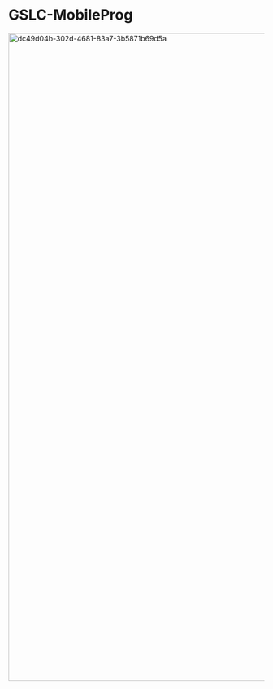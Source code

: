 # GSLC-MobileProg

<img width="1274" alt="dc49d04b-302d-4681-83a7-3b5871b69d5a" src="https://github.com/Flewtime/GSLC-MobileProg/assets/93987808/2e7c62af-e352-4332-b5de-6e4a9f78a193">
